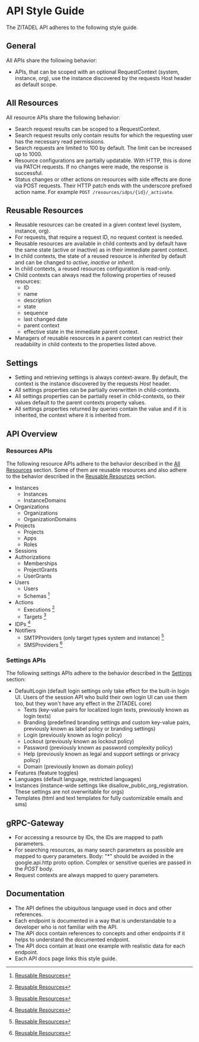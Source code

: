 # API Style Guide

The ZITADEL API adheres to the following style guide.

## General

All APIs share the following behavior:
- APIs, that can be scoped with an optional RequestContext (system, instance, org), use the instance discovered by the requests Host header as default scope.

## All Resources

All resource APIs share the following behavior:
- Search request results can be scoped to a RequestContext.
- Search request results only contain results for which the requesting user has the necessary read permissions.
- Search requests are limited to 100 by default. The limit can be increased up to 1000.
- Resource configurations are partially updatable. With HTTP, this is done via PATCH requests. If no changes were made, the response is successful.
- Status changes or other actions on resources with side effects are done via POST requests. Their HTTP patch ends with the underscore prefixed action name. For example `POST /resources/idps/{id}/_activate`.

## Reusable Resources

- Reusable resources can be created in a given context level (system, instance, org).
- For requests, that require a request ID, no request context is needed.
- Reusable resources are available in child contexts and by default have the same state (active or inactive) as in their immediate parent context.
- In child contexts, the state of a reused resource is *inherited* by default and can be changed to *active*, *inactive* or *inherit*.
- In child contexts, a reused resources configuration is read-only.
- Child contexts can always read the following properties of reused resources:
  - ID
  - name
  - description
  - state
  - sequence
  - last changed date
  - parent context
  - effective state in the immediate parent context.
- Managers of reusable resources in a parent context can restrict their readability in child contexts to the properties listed above.

## Settings

- Setting and retrieving settings is always context-aware. By default, the context is the instance discovered by the requests *Host* header.
- All settings properties can be partially overwritten in child-contexts.
- All settings properties can be partially reset in child-contexts, so their values default to the parent contexts property values.
- All settings properties returned by queries contain the value and if it is inherited, the context where it is inherited from.

## API Overview

### Resources APIs

The following resource APIs adhere to the behavior described in the [All Resources](#all-resources) section.
Some of them are reusable resources and also adhere to the behavior described in the [Reusable Resources](#reusable-resources) section.

- Instances
    - Instances
    - InstanceDomains
- Organizations
    - Organizations
    - OrganizationDomains
- Projects
    - Projects
    - Apps
    - Roles
- Sessions
- Authorizations
    - Memberships
    - ProjectGrants
    - UserGrants
- Users
    - Users
    - Schemas [^1]
- Actions
    - Executions [^1]
    - Targets [^1]
- IDPs [^1]
- Notifiers
    - SMTPProviders (only target types system and instance) [^1]
    - SMSProviders [^1]

[^1]: [Reusable Resources](#reusable-resources)

### Settings APIs

The following settings APIs adhere to the behavior described in the [Settings](#settings) section:

- DefaultLogin (default login settings only take effect for the built-in login UI. Users of the session API who build their own login UI can use them too, but they won't have any effect in the ZITADEL core)
    - Texts (key-value pairs for localized login texts, previously known as login texts)
    - Branding (predefined branding settings and custom key-value pairs, previously known as label policy or branding settings)
    - Login (previously known as login policy)
    - Lockout (previously known as lockout policy)
    - Password (previously known as password complexity policy)
    - Help (previously known as legal and support settings or privacy policy)
    - Domain (previously known as domain policy)
- Features (feature toggles)
- Languages (default language, restricted languages)
- Instances (instance-wide settings like disallow_public_org_registration. These settings are not overwritable for orgs)
- Templates (html and text templates for fully customizable emails and sms)

## gRPC-Gateway

- For accessing a resource by IDs, the IDs are mapped to path parameters.
- For searching resources, as many search parameters as possible are mapped to query parameters. Body: "*" should be avoided in the google.api.http proto option. Complex or sensitive queries are passed in the *POST* body.
- Request contexts are always mapped to query parameters.

## Documentation

- The API defines the ubiquitous language used in docs and other references.
- Each endpoint is documented in a way that is understandable to a developer who is not familiar with the API.
- The API docs contain references to concepts and other endpoints if it helps to understand the documented endpoint.
- The API docs contain at least one example with realistic data for each endpoint.
- Each API docs page links this style guide.
